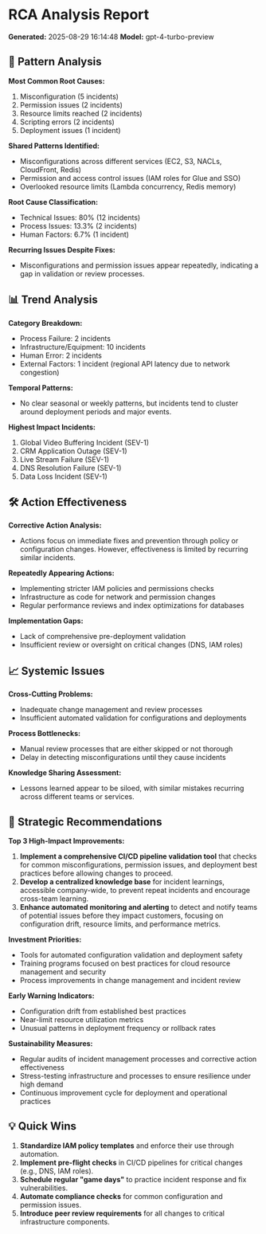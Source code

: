 # RCA Analysis Report
**Generated:** 2025-08-29 16:14:48
**Model:** gpt-4-turbo-preview

## 🔎 Pattern Analysis
**Most Common Root Causes:**
1. Misconfiguration (5 incidents)
2. Permission issues (2 incidents)
3. Resource limits reached (2 incidents)
4. Scripting errors (2 incidents)
5. Deployment issues (1 incident)

**Shared Patterns Identified:**
- Misconfigurations across different services (EC2, S3, NACLs, CloudFront, Redis)
- Permission and access control issues (IAM roles for Glue and SSO)
- Overlooked resource limits (Lambda concurrency, Redis memory)

**Root Cause Classification:**
- Technical Issues: 80% (12 incidents)
- Process Issues: 13.3% (2 incidents)
- Human Factors: 6.7% (1 incident)

**Recurring Issues Despite Fixes:**
- Misconfigurations and permission issues appear repeatedly, indicating a gap in validation or review processes.

## 📊 Trend Analysis
**Category Breakdown:**
- Process Failure: 2 incidents
- Infrastructure/Equipment: 10 incidents
- Human Error: 2 incidents
- External Factors: 1 incident (regional API latency due to network congestion)

**Temporal Patterns:**
- No clear seasonal or weekly patterns, but incidents tend to cluster around deployment periods and major events.

**Highest Impact Incidents:**
1. Global Video Buffering Incident (SEV-1)
2. CRM Application Outage (SEV-1)
3. Live Stream Failure (SEV-1)
4. DNS Resolution Failure (SEV-1)
5. Data Loss Incident (SEV-1)

## 🛠️ Action Effectiveness
**Corrective Action Analysis:**
- Actions focus on immediate fixes and prevention through policy or configuration changes. However, effectiveness is limited by recurring similar incidents.

**Repeatedly Appearing Actions:**
- Implementing stricter IAM policies and permissions checks
- Infrastructure as code for network and permission changes
- Regular performance reviews and index optimizations for databases

**Implementation Gaps:**
- Lack of comprehensive pre-deployment validation
- Insufficient review or oversight on critical changes (DNS, IAM roles)

## 📈 Systemic Issues
**Cross-Cutting Problems:**
- Inadequate change management and review processes
- Insufficient automated validation for configurations and deployments

**Process Bottlenecks:**
- Manual review processes that are either skipped or not thorough
- Delay in detecting misconfigurations until they cause incidents

**Knowledge Sharing Assessment:**
- Lessons learned appear to be siloed, with similar mistakes recurring across different teams or services.

## 🚀 Strategic Recommendations

**Top 3 High-Impact Improvements:**
1. **Implement a comprehensive CI/CD pipeline validation tool** that checks for common misconfigurations, permission issues, and deployment best practices before allowing changes to proceed.
2. **Develop a centralized knowledge base** for incident learnings, accessible company-wide, to prevent repeat incidents and encourage cross-team learning.
3. **Enhance automated monitoring and alerting** to detect and notify teams of potential issues before they impact customers, focusing on configuration drift, resource limits, and performance metrics.

**Investment Priorities:**
- Tools for automated configuration validation and deployment safety
- Training programs focused on best practices for cloud resource management and security
- Process improvements in change management and incident review

**Early Warning Indicators:**
- Configuration drift from established best practices
- Near-limit resource utilization metrics
- Unusual patterns in deployment frequency or rollback rates

**Sustainability Measures:**
- Regular audits of incident management processes and corrective action effectiveness
- Stress-testing infrastructure and processes to ensure resilience under high demand
- Continuous improvement cycle for deployment and operational practices

## 💡 Quick Wins
1. **Standardize IAM policy templates** and enforce their use through automation.
2. **Implement pre-flight checks** in CI/CD pipelines for critical changes (e.g., DNS, IAM roles).
3. **Schedule regular "game days"** to practice incident response and fix vulnerabilities.
4. **Automate compliance checks** for common configuration and permission issues.
5. **Introduce peer review requirements** for all changes to critical infrastructure components.